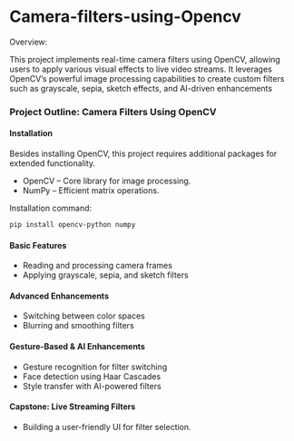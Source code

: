 # Camera-filters-using-Opencv

Overview:

This project implements real-time camera filters using OpenCV, allowing users to apply various visual effects to live video streams. It leverages OpenCV’s powerful image processing capabilities to create custom filters such as grayscale, sepia, sketch effects, and AI-driven enhancements

### **Project Outline: Camera Filters Using OpenCV**  

#### **Installation**  
Besides installing OpenCV, this project requires additional packages for extended functionality.  

- OpenCV – Core library for image processing.  
- NumPy – Efficient matrix operations.  

Installation command:  
```bash
pip install opencv-python numpy
```

#### **Basic Features**  
- Reading and processing camera frames  
- Applying grayscale, sepia, and sketch filters  

#### **Advanced Enhancements**  
- Switching between color spaces 
- Blurring and smoothing filters  

#### **Gesture-Based & AI Enhancements**  
- Gesture recognition for filter switching  
- Face detection using Haar Cascades  
- Style transfer with AI-powered filters  

#### **Capstone: Live Streaming Filters**  
- Building a user-friendly UI for filter selection.  
